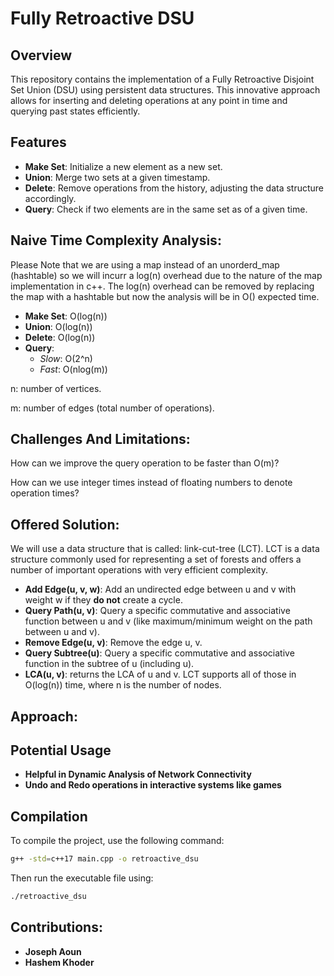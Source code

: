 # Fully Retroactive DSU

## Overview

This repository contains the implementation of a Fully Retroactive Disjoint Set Union (DSU) using persistent data structures. This innovative approach allows for inserting and deleting operations at any point in time and querying past states efficiently.

## Features

- **Make Set**: Initialize a new element as a new set.
- **Union**: Merge two sets at a given timestamp.
- **Delete**: Remove operations from the history, adjusting the data structure accordingly.
- **Query**: Check if two elements are in the same set as of a given time.

## Naive Time Complexity Analysis:
Please Note that we are using a map instead of an unorderd_map (hashtable) so we will incurr a log(n) overhead due to the nature of the map implementation in c++.
The log(n) overhead can be removed by replacing the map with a hashtable but now the analysis will be in O() expected time. 
- **Make Set**: O(log(n))
- **Union**: O(log(n))
- **Delete**: O(log(n))
- **Query**:
  - *Slow*: O(2^n)
  - *Fast*: O(nlog(m))

n: number of vertices.

m: number of edges (total number of operations).

## Challenges And Limitations:
How can we improve the query operation to be faster than O(m)?

How can we use integer times instead of floating numbers to denote operation times?

## Offered Solution:
We will use a data structure that is called: link-cut-tree (LCT). LCT is a data structure commonly used for representing a set of forests and offers a number of important operations with very efficient complexity.
- **Add Edge(u, v, w)**: Add an undirected edge between u and v with weight w if they **do not** create a cycle.
- **Query Path(u, v)**: Query a specific commutative and associative function between u and v (like maximum/minimum weight on the path between u and v).
- **Remove Edge(u, v)**: Remove the edge u, v.
- **Query Subtree(u)**: Query a specific commutative and associative function in the subtree of u (including u).
- **LCA(u, v)**: returns the LCA of u and v.
LCT supports all of those in O(log(n)) time, where n is the number of nodes.

## Approach:


## Potential Usage
- **Helpful in Dynamic Analysis of Network Connectivity**
- **Undo and Redo operations in interactive systems like games**

## Compilation
To compile the project, use the following command:

```bash
g++ -std=c++17 main.cpp -o retroactive_dsu
```
Then run the executable file using:
```bash
./retroactive_dsu
```

## Contributions:
- **Joseph Aoun**
- **Hashem Khoder**